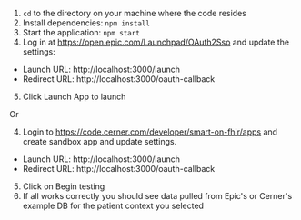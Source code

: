 
1. `cd` to the directory on your machine where the code resides
2. Install dependencies: `npm install`
3. Start the application: `npm start`
4. Log in at https://open.epic.com/Launchpad/OAuth2Sso and update the settings: 
  - Launch URL: http://localhost:3000/launch
  - Redirect URL: http://localhost:3000/oauth-callback
5. Click Launch App to launch

  Or
  
4. Login to https://code.cerner.com/developer/smart-on-fhir/apps and create sandbox app and update settings.
  - Launch URL: http://localhost:3000/launch  
  - Redirect URL: http://localhost:3000/oauth-callback
5. Click on Begin testing
6. If all works correctly you should see data pulled from Epic's or Cerner's example DB for the patient context you selected

